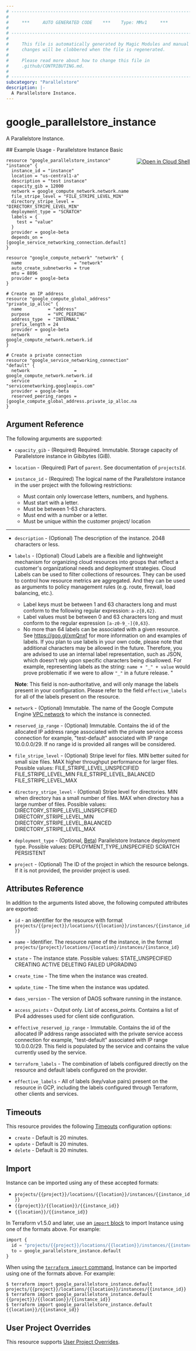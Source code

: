 ```yaml
---
# ----------------------------------------------------------------------------
#
#     ***     AUTO GENERATED CODE    ***    Type: MMv1     ***
#
# ----------------------------------------------------------------------------
#
#     This file is automatically generated by Magic Modules and manual
#     changes will be clobbered when the file is regenerated.
#
#     Please read more about how to change this file in
#     .github/CONTRIBUTING.md.
#
# ----------------------------------------------------------------------------
subcategory: "Parallelstore"
description: |-
  A Parallelstore Instance.
---
```


# google_parallelstore_instance

A Parallelstore Instance.



<div class = "oics-button" style="float: right; margin: 0 0 -15px">
  <a href="https://console.cloud.google.com/cloudshell/open?cloudshell_git_repo=https%3A%2F%2Fgithub.com%2Fterraform-google-modules%2Fdocs-examples.git&cloudshell_image=gcr.io%2Fcloudshell-images%2Fcloudshell%3Alatest&cloudshell_print=.%2Fmotd&cloudshell_tutorial=.%2Ftutorial.md&cloudshell_working_dir=parallelstore_instance_basic&open_in_editor=main.tf" target="_blank">
    <img alt="Open in Cloud Shell" src="//gstatic.com/cloudssh/images/open-btn.svg" style="max-height: 44px; margin: 32px auto; max-width: 100%;">
  </a>
</div>
## Example Usage - Parallelstore Instance Basic


```hcl
resource "google_parallelstore_instance" "instance" {
  instance_id = "instance"
  location = "us-central1-a"
  description = "test instance"
  capacity_gib = 12000
  network = google_compute_network.network.name
  file_stripe_level = "FILE_STRIPE_LEVEL_MIN"
  directory_stripe_level = "DIRECTORY_STRIPE_LEVEL_MIN"
  deployment_type = "SCRATCH"
  labels = {
    test = "value"
  }
  provider = google-beta
  depends_on = [google_service_networking_connection.default]
}

resource "google_compute_network" "network" {
  name                    = "network"
  auto_create_subnetworks = true
  mtu = 8896
  provider = google-beta
}

# Create an IP address
resource "google_compute_global_address" "private_ip_alloc" {
  name          = "address"
  purpose       = "VPC_PEERING"
  address_type  = "INTERNAL"
  prefix_length = 24
  provider = google-beta
  network       = google_compute_network.network.id
}

# Create a private connection
resource "google_service_networking_connection" "default" {
  network                 = google_compute_network.network.id
  service                 = "servicenetworking.googleapis.com"
  provider = google-beta
  reserved_peering_ranges = [google_compute_global_address.private_ip_alloc.name]
}
```

## Argument Reference

The following arguments are supported:


* `capacity_gib` -
  (Required)
  Required. Immutable. Storage capacity of Parallelstore instance in Gibibytes (GiB).

* `location` -
  (Required)
  Part of `parent`. See documentation of `projectsId`.

* `instance_id` -
  (Required)
  The logical name of the Parallelstore instance in the user project with the following restrictions:
    * Must contain only lowercase letters, numbers, and hyphens.
    * Must start with a letter.
    * Must be between 1-63 characters.
    * Must end with a number or a letter.
    * Must be unique within the customer project/ location


- - -


* `description` -
  (Optional)
  The description of the instance. 2048 characters or less.

* `labels` -
  (Optional)
  Cloud Labels are a flexible and lightweight mechanism for
  organizing cloud resources into groups that reflect a customer's organizational
  needs and deployment strategies. Cloud Labels can be used to filter collections
  of resources. They can be used to control how resource metrics are aggregated.
  And they can be used as arguments to policy management rules (e.g. route, firewall,
  load balancing, etc.).
  * Label keys must be between 1 and 63 characters long and must conform to
   the following regular expression: `a-z{0,62}`.
  * Label values must be between 0 and 63 characters long and must conform
   to the regular expression `[a-z0-9_-]{0,63}`.
  * No more than 64 labels can be associated with a given resource.
  See https://goo.gl/xmQnxf for more information on and examples of labels.
  If you plan to use labels in your own code, please note that additional
  characters may be allowed in the future. Therefore, you are advised to use
  an internal label representation, such as JSON, which doesn't rely upon
  specific characters being disallowed.  For example, representing labels
  as the string:  `name + "_" + value` would prove problematic if we were to
  allow `"_"` in a future release. "

  **Note**: This field is non-authoritative, and will only manage the labels present in your configuration.
  Please refer to the field `effective_labels` for all of the labels present on the resource.

* `network` -
  (Optional)
  Immutable. The name of the Google Compute Engine [VPC network](https://cloud.google.com/vpc/docs/vpc)
  to which the instance is connected.

* `reserved_ip_range` -
  (Optional)
  Immutable. Contains the id of the allocated IP address range
  associated with the private service access connection for example, \"test-default\"
  associated with IP range 10.0.0.0/29. If no range id is provided all ranges will
  be considered.

* `file_stripe_level` -
  (Optional)
  Stripe level for files.
  MIN better suited for small size files.
  MAX higher throughput performance for larger files.
    Possible values:
    FILE_STRIPE_LEVEL_UNSPECIFIED
    FILE_STRIPE_LEVEL_MIN
    FILE_STRIPE_LEVEL_BALANCED
    FILE_STRIPE_LEVEL_MAX

* `directory_stripe_level` -
  (Optional)
  Stripe level for directories.
  MIN when directory has a small number of files.
  MAX when directory has a large number of files.
    Possible values:
    DIRECTORY_STRIPE_LEVEL_UNSPECIFIED
    DIRECTORY_STRIPE_LEVEL_MIN
    DIRECTORY_STRIPE_LEVEL_BALANCED
    DIRECTORY_STRIPE_LEVEL_MAX

* `deployment_type` -
  (Optional, [Beta](https://terraform.io/docs/providers/google/guides/provider_versions.html))
  Parallelstore Instance deployment type.
    Possible values:
    DEPLOYMENT_TYPE_UNSPECIFIED
    SCRATCH
    PERSISTENT

* `project` - (Optional) The ID of the project in which the resource belongs.
    If it is not provided, the provider project is used.


## Attributes Reference

In addition to the arguments listed above, the following computed attributes are exported:

* `id` - an identifier for the resource with format `projects/{{project}}/locations/{{location}}/instances/{{instance_id}}`

* `name` -
  Identifier. The resource name of the instance, in the format
  `projects/{project}/locations/{location}/instances/{instance_id}`

* `state` -
  The instance state.
    Possible values:
    STATE_UNSPECIFIED
    CREATING
    ACTIVE
    DELETING
    FAILED
    UPGRADING

* `create_time` -
  The time when the instance was created.

* `update_time` -
  The time when the instance was updated.

* `daos_version` -
  The version of DAOS software running in the instance.

* `access_points` -
  Output only. List of access_points.
  Contains a list of IPv4 addresses used for client side configuration.

* `effective_reserved_ip_range` -
  Immutable. Contains the id of the allocated IP address
  range associated with the private service access connection for example, \"test-default\"
  associated with IP range 10.0.0.0/29. This field is populated by the service
  and contains the value currently used by the service.

* `terraform_labels` -
  The combination of labels configured directly on the resource
   and default labels configured on the provider.

* `effective_labels` -
  All of labels (key/value pairs) present on the resource in GCP, including the labels configured through Terraform, other clients and services.


## Timeouts

This resource provides the following
[Timeouts](https://developer.hashicorp.com/terraform/plugin/sdkv2/resources/retries-and-customizable-timeouts) configuration options:

- `create` - Default is 20 minutes.
- `update` - Default is 20 minutes.
- `delete` - Default is 20 minutes.

## Import


Instance can be imported using any of these accepted formats:

* `projects/{{project}}/locations/{{location}}/instances/{{instance_id}}`
* `{{project}}/{{location}}/{{instance_id}}`
* `{{location}}/{{instance_id}}`


In Terraform v1.5.0 and later, use an [`import` block](https://developer.hashicorp.com/terraform/language/import) to import Instance using one of the formats above. For example:

```tf
import {
  id = "projects/{{project}}/locations/{{location}}/instances/{{instance_id}}"
  to = google_parallelstore_instance.default
}
```

When using the [`terraform import` command](https://developer.hashicorp.com/terraform/cli/commands/import), Instance can be imported using one of the formats above. For example:

```
$ terraform import google_parallelstore_instance.default projects/{{project}}/locations/{{location}}/instances/{{instance_id}}
$ terraform import google_parallelstore_instance.default {{project}}/{{location}}/{{instance_id}}
$ terraform import google_parallelstore_instance.default {{location}}/{{instance_id}}
```

## User Project Overrides

This resource supports [User Project Overrides](https://registry.terraform.io/providers/hashicorp/google/latest/docs/guides/provider_reference#user_project_override).
